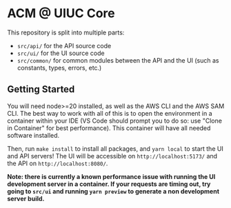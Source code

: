 # ACM @ UIUC Core
This repository is split into multiple parts:
* `src/api/` for the API source code
* `src/ui/` for the UI source code
* `src/common/` for common modules between the API and the UI (such as constants, types, errors, etc.)

## Getting Started
You will need node>=20 installed, as well as the AWS CLI and the AWS SAM CLI. The best way to work with all of this is to open the environment in a container within your IDE (VS Code should prompt you to do so: use "Clone in Container" for best performance). This container will have all needed software installed.

Then, run `make install` to install all packages, and `yarn local` to start the UI and API servers! The UI will be accessible on `http://localhost:5173/` and the API on `http://localhost:8080/`.

**Note: there is currently a known performance issue with running the UI development server in a container. If your requests are timing out, try going to `src/ui` and running `yarn preview` to generate a non development server build.**
